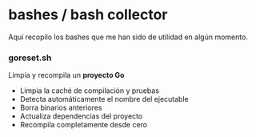 # bashes / bash collector

Aquí recopilo los bashes que me han sido de utilidad en algún momento.

### goreset.sh
Limpia y recompila un **proyecto Go**
- Limpia la caché de compilación y pruebas
- Detecta automáticamente el nombre del ejecutable
- Borra binarios anteriores
- Actualiza dependencias del proyecto
- Recompila completamente desde cero
